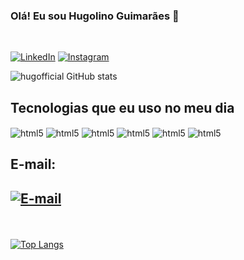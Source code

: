 ### Olá! Eu sou Hugolino Guimarães 👋
<br/>

[![LinkedIn](https://img.shields.io/badge/LinkedIn-0077B5?style=for-the-badge&logo=linkedin&logoColor=white)](https://www.linkedin.com/in/hugolino-b-guimar%C3%A3es-4b906b64/)
[![Instagram](https://img.shields.io/badge/Instagram-E4405F?style=for-the-badge&logo=instagram&logoColor=white)](https://www.instagram.com/hugolino.b.g/)




![hugofficial GitHub stats](https://github-readme-stats.vercel.app/api?username=hugofficial&show_icons=true&theme=radical)

## Tecnologias que eu uso no meu dia

<div>
<img align="center" alt="html5" src="https://img.shields.io/badge/HTML5-E34F26?style=for-the-badge&logo=html5&logoColor=white"/>
<img align="center" alt="html5" src="https://img.shields.io/badge/CSS3-1572B6?style=for-the-badge&logo=css3&logoColor=whit"/>
<img align="center" alt="html5" src="https://img.shields.io/badge/JavaScript-323330?style=for-the-badge&logo=javascript&logoColor=F7DF1E"/>
<img align="center" alt="html5" src="https://img.shields.io/badge/React-20232A?style=for-the-badge&logo=react&logoColor=61DAFB"/>
<img align="center" alt="html5" src="https://img.shields.io/badge/React_Native-20232A?style=for-the-badge&logo=react&logoColor=61DAFB"/>
<img align="center" alt="html5" src="https://img.shields.io/badge/Node.js-43853D?style=for-the-badge&logo=node.js&logoColor=white"/>
<br />
<h2>E-mail:<h2> <p>
 <a href="mailto:hugolino2609@gmail.com">
  <img align="center" alt="E-mail" src="https://img.shields.io/badge/Gmail-D14836?style=for-the-badge&logo=gmail&logoColor=white"/>
</a>

</div>
<br />


[![Top Langs](https://github-readme-stats.vercel.app/api/top-langs/?username=hugofficial&layout=compact)](https://github.com/hugofficial/github-readme-stats)
